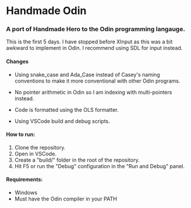 # Handmade Odin
### A port of Handmade Hero to the Odin programming langauge.

This is the first 5 days. I have stopped before XInput as this was a bit awkward to implement in Odin. I recommend using SDL for input instead.

#### Changes
- Using snake_case and Ada_Case instead of Casey's naming conventions to make it more conventional with other Odin programs.

- No pointer arithmetic in Odin so I am indexing with multi-pointers instead.

- Code is formatted using the OLS formatter.

- Using VSCode build and debug scripts.

#### How to run:
1. Clone the repository.
2. Open in VSCode.
3. Create a "build/" folder in the root of the repository.
4. Hit F5 or run the "Debug" configuration in the "Run and Debug" panel.

#### Requirements:
- Windows
- Must have the Odin compiler in your PATH

